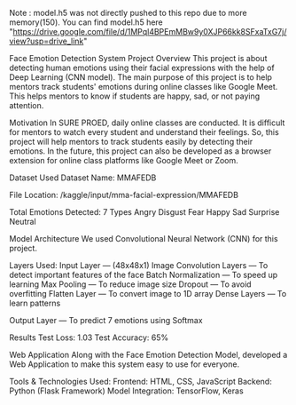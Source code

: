 Note : model.h5 was not directly pushed to this repo due to more memory(150). 
        You can find model.h5 here "https://drive.google.com/file/d/1MPql4BPEmMBw9y0XJP66kk8SFxaTxG7j/view?usp=drive_link"


Face Emotion Detection System
Project Overview
This project is about detecting human emotions using their facial expressions with the help of Deep Learning (CNN model). The main purpose of this project is to help mentors track students' emotions during online classes like Google Meet. This helps mentors to know if students are happy, sad, or not paying attention.

Motivation
In SURE PROED, daily online classes are conducted. It is difficult for mentors to watch every student and understand their feelings. So, this project will help mentors to track students easily by detecting their emotions. In the future, this project can also be developed as a browser extension for online class platforms like Google Meet or Zoom.

Dataset Used
Dataset Name: MMAFEDB

File Location: /kaggle/input/mma-facial-expression/MMAFEDB

Total Emotions Detected: 7 Types
Angry
Disgust
Fear
Happy
Sad
Surprise
Neutral


Model Architecture
We used Convolutional Neural Network (CNN) for this project.

Layers Used:
Input Layer — (48x48x1) Image
Convolution Layers — To detect important features of the face
Batch Normalization — To speed up learning
Max Pooling — To reduce image size
Dropout — To avoid overfitting
Flatten Layer — To convert image to 1D array
Dense Layers — To learn patterns

Output Layer — To predict 7 emotions using Softmax

Results
Test Loss: 1.03
Test Accuracy: 65%

Web Application
Along with the Face Emotion Detection Model, developed a Web Application to make this system easy to use for everyone.

Tools & Technologies Used:
Frontend: HTML, CSS, JavaScript
Backend: Python (Flask Framework)
Model Integration: TensorFlow, Keras
